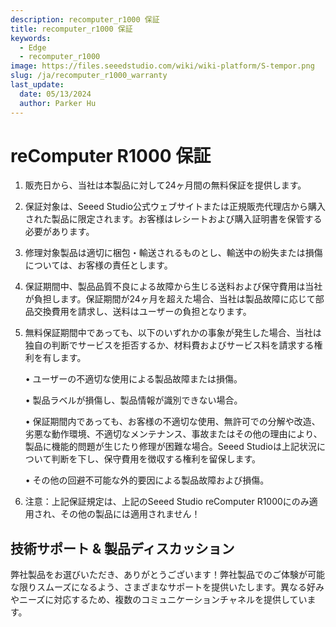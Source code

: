 ```yaml
---
description: recomputer_r1000 保証
title: recomputer_r1000 保証
keywords:
  - Edge
  - recomputer_r1000
image: https://files.seeedstudio.com/wiki/wiki-platform/S-tempor.png
slug: /ja/recomputer_r1000_warranty
last_update:
  date: 05/13/2024
  author: Parker Hu
---
```

# reComputer R1000 保証

1. 販売日から、当社は本製品に対して24ヶ月間の無料保証を提供します。
2. 保証対象は、Seeed Studio公式ウェブサイトまたは正規販売代理店から購入された製品に限定されます。お客様はレシートおよび購入証明書を保管する必要があります。
3. 修理対象製品は適切に梱包・輸送されるものとし、輸送中の紛失または損傷については、お客様の責任とします。
4. 保証期間中、製品品質不良による故障から生じる送料および保守費用は当社が負担します。保証期間が24ヶ月を超えた場合、当社は製品故障に応じて部品交換費用を請求し、送料はユーザーの負担となります。
5. 無料保証期間中であっても、以下のいずれかの事象が発生した場合、当社は独自の判断でサービスを拒否するか、材料費およびサービス料を請求する権利を有します。

    • ユーザーの不適切な使用による製品故障または損傷。

    • 製品ラベルが損傷し、製品情報が識別できない場合。

    • 保証期間内であっても、お客様の不適切な使用、無許可での分解や改造、劣悪な動作環境、不適切なメンテナンス、事故またはその他の理由により、製品に機能的問題が生じたり修理が困難な場合。Seeed Studioは上記状況について判断を下し、保守費用を徴収する権利を留保します。

    • その他の回避不可能な外的要因による製品故障および損傷。

6. 注意：上記保証規定は、上記のSeeed Studio reComputer R1000にのみ適用され、その他の製品には適用されません！

## 技術サポート & 製品ディスカッション

弊社製品をお選びいただき、ありがとうございます！弊社製品でのご体験が可能な限りスムーズになるよう、さまざまなサポートを提供いたします。異なる好みやニーズに対応するため、複数のコミュニケーションチャネルを提供しています。

<div class="button_tech_support_container">
<a href="https://forum.seeedstudio.com/" class="button_forum"></a> 
<a href="https://www.seeedstudio.com/contacts" class="button_email"></a>
</div>

<div class="button_tech_support_container">
<a href="https://discord.gg/eWkprNDMU7" class="button_discord"></a> 
<a href="https://github.com/Seeed-Studio/wiki-documents/discussions/69" class="button_discussion"></a>
</div>
